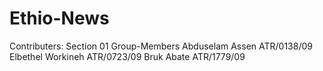 # Ethio-News

Contributers: Section 01
Group-Members
Abduselam Assen ATR/0138/09
Elbethel Workineh ATR/0723/09
Bruk Abate ATR/1779/09

